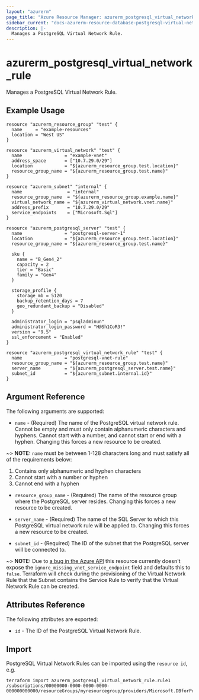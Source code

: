 ```yaml
---
layout: "azurerm"
page_title: "Azure Resource Manager: azurerm_postgresql_virtual_network_rule"
sidebar_current: "docs-azurerm-resource-database-postgresql-virtual-network-rule"
description: |-
  Manages a PostgreSQL Virtual Network Rule.
---
```


# azurerm_postgresql_virtual_network_rule

Manages a PostgreSQL Virtual Network Rule.

## Example Usage

```hcl
resource "azurerm_resource_group" "test" {
  name     = "example-resources"
  location = "West US"
}

resource "azurerm_virtual_network" "test" {
  name                = "example-vnet"
  address_space       = ["10.7.29.0/29"]
  location            = "${azurerm_resource_group.test.location}"
  resource_group_name = "${azurerm_resource_group.test.name}"
}

resource "azurerm_subnet" "internal" {
  name                 = "internal"
  resource_group_name  = "${azurerm_resource_group.example.name}"
  virtual_network_name = "${azurerm_virtual_network.vnet.name}"
  address_prefix       = "10.7.29.0/29"
  service_endpoints    = ["Microsoft.Sql"]
}

resource "azurerm_postgresql_server" "test" {
  name                = "postgresql-server-1"
  location            = "${azurerm_resource_group.test.location}"
  resource_group_name = "${azurerm_resource_group.test.name}"

  sku {
    name = "B_Gen4_2"
    capacity = 2
    tier = "Basic"
    family = "Gen4"
  }

  storage_profile {
    storage_mb = 5120
    backup_retention_days = 7
    geo_redundant_backup = "Disabled"
  }

  administrator_login = "psqladminun"
  administrator_login_password = "H@Sh1CoR3!"
  version = "9.5"
  ssl_enforcement = "Enabled"
}

resource "azurerm_postgresql_virtual_network_rule" "test" {
  name                = "postgresql-vnet-rule"
  resource_group_name = "${azurerm_resource_group.test.name}"
  server_name         = "${azurerm_postgresql_server.test.name}"
  subnet_id           = "${azurerm_subnet.internal.id}"
}
```

## Argument Reference

The following arguments are supported:

* `name` - (Required) The name of the PostgreSQL virtual network rule. Cannot be empty and must only contain alphanumeric characters and hyphens. Cannot start with a number, and cannot start or end with a hyphen. Changing this forces a new resource to be created.

~> **NOTE:** `name` must be between 1-128 characters long and must satisfy all of the requirements below:
1. Contains only alphanumeric and hyphen characters
2. Cannot start with a number or hyphen
3. Cannot end with a hyphen

* `resource_group_name` - (Required) The name of the resource group where the PostgreSQL server resides. Changing this forces a new resource to be created.

* `server_name` - (Required) The name of the SQL Server to which this PostgreSQL virtual network rule will be applied to. Changing this forces a new resource to be created.

* `subnet_id` - (Required) The ID of the subnet that the PostgreSQL server will be connected to.

~> **NOTE:** Due to [a bug in the Azure API](https://github.com/Azure/azure-rest-api-specs/issues/3719) this resource currently doesn't expose the `ignore_missing_vnet_service_endpoint` field and defaults this to `false`. Terraform will check during the provisioning of the Virtual Network Rule that the Subnet contains the Service Rule to verify that the Virtual Network Rule can be created.

## Attributes Reference

The following attributes are exported:

* `id` - The ID of the PostgreSQL Virtual Network Rule.

## Import

PostgreSQL Virtual Network Rules can be imported using the `resource id`, e.g.

```shell
terraform import azurerm_postgresql_virtual_network_rule.rule1 /subscriptions/00000000-0000-0000-0000-000000000000/resourceGroups/myresourcegroup/providers/Microsoft.DBforPostgreSQL/servers/myserver/virtualNetworkRules/vnetrulename
```
